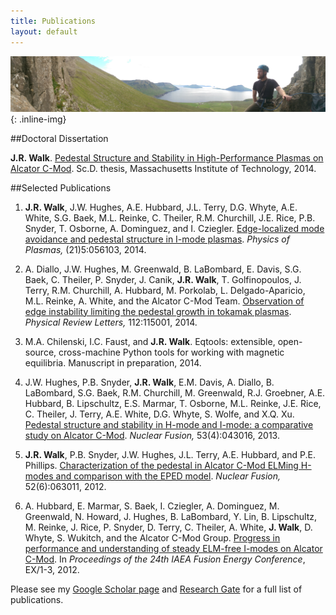 ```yaml
---
title: Publications
layout: default
---
```


![ProfilePhoto](/images/headers/faroes.jpg){: .inline-img}

##Doctoral Dissertation

**J.R. Walk**. [Pedestal Structure and Stability in High-Performance Plasmas on Alcator C-Mod](http://dspace.mit.edu/handle/1721.1/95524). Sc.D. thesis, Massachusetts Institute of Technology, 2014.

##Selected Publications

1. **J.R. Walk**, J.W. Hughes, A.E. Hubbard, J.L. Terry, D.G. Whyte, A.E. White, S.G. Baek, M.L. Reinke, C. Theiler, R.M. Churchill, J.E. Rice, P.B. Snyder, T. Osborne, A. Dominguez, and I. Cziegler. [Edge-localized mode avoidance and pedestal structure in I-mode plasmas](http://scitation.aip.org/content/aip/journal/pop/21/5/10.1063/1.4872220). *Physics of Plasmas,* (21)5:056103, 2014.

2. A. Diallo, J.W. Hughes, M. Greenwald, B. LaBombard, E. Davis, S.G. Baek, C. Theiler, P. Snyder, J. Canik, **J.R. Walk**, T. Golfinopoulos, J. Terry, R.M. Churchill, A. Hubbard, M. Porkolab, L. Delgado-Aparicio, M.L. Reinke, A. White, and the Alcator C-Mod Team. [Observation of edge instability limiting the pedestal growth in tokamak plasmas](http://journals.aps.org/prl/abstract/10.1103/PhysRevLett.112.115001). *Physical Review Letters,* 112:115001, 2014.

3. M.A. Chilenski, I.C. Faust, and **J.R. Walk**. Eqtools: extensible, open-source, cross-machine Python tools for working with magnetic equilibria.  Manuscript in preparation, 2014.

4. J.W. Hughes, P.B. Snyder, **J.R. Walk**, E.M. Davis, A. Diallo, B. LaBombard, S.G. Baek, R.M. Churchill, M. Greenwald, R.J. Groebner, A.E. Hubbard, B. Lipschultz, E.S. Marmar, T. Osborne, M.L. Reinke, J.E. Rice, C. Theiler, J. Terry, A.E. White, D.G. Whyte, S. Wolfe, and X.Q. Xu. [Pedestal structure and stability in H-mode and I-mode: a comparative study on Alcator C-Mod](https://iopscience.iop.org/0029-5515/53/4/043016). *Nuclear Fusion,* 53(4):043016, 2013.

5. **J.R. Walk**, P.B. Snyder, J.W. Hughes, J.L. Terry, A.E. Hubbard, and P.E. Phillips. [Characterization of the pedestal in Alcator C-Mod ELMing H-modes and comparison with the EPED model](http://stacks.iop.org/0029-5515/52/i=6/a=063011). *Nuclear Fusion,* 52(6):063011, 2012.

6. A. Hubbard, E. Marmar, S. Baek, I. Cziegler, A. Dominguez, M. Greenwald, N. Howard, J. Hughes, B. LaBombard, Y. Lin, B. Lipschultz, M. Reinke, J. Rice, P. Snyder, D. Terry, C. Theiler, A. White, **J. Walk**, D. Whyte, S. Wukitch, and the Alcator C-Mod Group. [Progress in performance and understanding of steady ELM-free I-modes on Alcator C-Mod](http://www.psfc.mit.edu/research/alcator/pubs/iaea/2012/Hubbard_IAEA12_I-mode_EX1-3_Proc_Submitted.pdf). In *Proceedings of the 24th IAEA Fusion Energy Conference*, EX/1-3, 2012.

Please see my [Google Scholar page](https://scholar.google.com/citations?hl=en&user=CKr_Z9MAAAAJ) and [Research Gate](https://www.researchgate.net/profile/John_Walk) for a full list of publications.